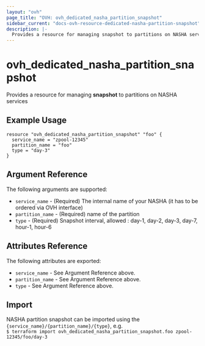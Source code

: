 ```yaml
---
layout: "ovh"
page_title: "OVH: ovh_dedicated_nasha_partition_snapshot"
sidebar_current: "docs-ovh-resource-dedicated-nasha-partition-snapshot"
description: |-
  Provides a resource for managing snapshot to partitions on NASHA services
---
```


# ovh_dedicated_nasha_partition_snapshot

Provides a resource for managing **snapshot** to partitions on NASHA services

## Example Usage

```
resource "ovh_dedicated_nasha_partition_snapshot" "foo" {
  service_name = "zpool-12345"
  partition_name = "foo"
  type = "day-3"
}
```

## Argument Reference

The following arguments are supported:

* `service_name` - (Required) The internal name of your NASHA (it has to be ordered via OVH interface)
* `partition_name` - (Required) name of the partition
* `type` - (Required) Snapshot interval, allowed : day-1, day-2, day-3, day-7, hour-1, hour-6

## Attributes Reference

The following attributes are exported:

* `service_name` - See Argument Reference above.
* `partition_name` - See Argument Reference above.
* `type` - See Argument Reference above.

## Import

NASHA partition snapshot can be imported using the `{service_name}/{partition_name}/{type}`, e.g.  
`$ terraform import ovh_dedicated_nasha_partition_snapshot.foo zpool-12345/foo/day-3`

